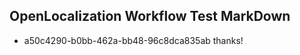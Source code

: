 ## OpenLocalization Workflow Test MarkDown
* a50c4290-b0bb-462a-bb48-96c8dca835ab thanks!

<!--HONumber=Jul16_HO2-->


